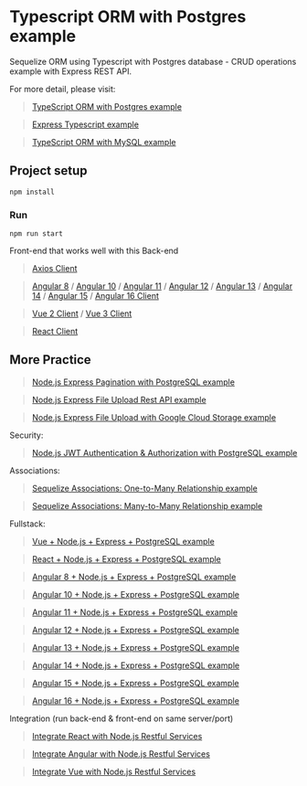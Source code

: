# Typescript ORM with Postgres example
Sequelize ORM using Typescript with Postgres database - CRUD operations example with Express REST API.

For more detail, please visit:
> [TypeScript ORM with Postgres example](https://www.bezkoder.com/typescript-orm-postgres/)

> [Express Typescript example](https://www.bezkoder.com/express-typescript-example/)

> [TypeScript ORM with MySQL example](https://www.bezkoder.com/typescript-orm-mysql/)

## Project setup
```
npm install
```

### Run
```
npm run start
```

Front-end that works well with this Back-end
> [Axios Client](https://www.bezkoder.com/axios-request/)

> [Angular 8](https://www.bezkoder.com/angular-crud-app/) / [Angular 10](https://www.bezkoder.com/angular-10-crud-app/) / [Angular 11](https://www.bezkoder.com/angular-11-crud-app/) / [Angular 12](https://www.bezkoder.com/angular-12-crud-app/) / [Angular 13](https://www.bezkoder.com/angular-13-crud-example/) / [Angular 14](https://www.bezkoder.com/angular-14-crud-example/) / [Angular 15](https://www.bezkoder.com/angular-15-crud-example/) / [Angular 16 Client](https://www.bezkoder.com/angular-16-crud-example/)

> [Vue 2 Client](https://www.bezkoder.com/vue-typescript-crud/) / [Vue 3 Client](https://www.bezkoder.com/vue-3-typescript-axios/)

> [React Client](https://www.bezkoder.com/react-typescript-api-call/)

## More Practice
> [Node.js Express Pagination with PostgreSQL example](https://bezkoder.com/node-js-pagination-postgresql/)

> [Node.js Express File Upload Rest API example](https://bezkoder.com/node-js-express-file-upload/)

> [Node.js Express File Upload with Google Cloud Storage example](https://bezkoder.com/google-cloud-storage-nodejs-upload-file/)

Security:
> [Node.js JWT Authentication & Authorization with PostgreSQL example](https://bezkoder.com/node-js-jwt-authentication-postgresql/)

Associations:
> [Sequelize Associations: One-to-Many Relationship example](https://bezkoder.com/sequelize-associate-one-to-many/)

> [Sequelize Associations: Many-to-Many Relationship example](https://bezkoder.com/sequelize-associate-many-to-many/)

Fullstack:
> [Vue + Node.js + Express + PostgreSQL example](https://www.bezkoder.com/vue-node-express-postgresql/)

> [React + Node.js + Express + PostgreSQL example](https://www.bezkoder.com/react-node-express-postgresql/)

> [Angular 8 + Node.js + Express + PostgreSQL example](https://www.bezkoder.com/angular-node-express-postgresql/)

> [Angular 10 + Node.js + Express + PostgreSQL example](https://www.bezkoder.com/angular-10-node-express-postgresql/)

> [Angular 11 + Node.js + Express + PostgreSQL example](https://www.bezkoder.com/angular-11-node-js-express-postgresql/)

> [Angular 12 + Node.js + Express + PostgreSQL example](https://www.bezkoder.com/angular-12-node-js-express-postgresql/)

> [Angular 13 + Node.js + Express + PostgreSQL example](https://www.bezkoder.com/angular-13-node-js-express-postgresql/)

> [Angular 14 + Node.js + Express + PostgreSQL example](https://www.bezkoder.com/angular-14-node-js-express-postgresql/)

> [Angular 15 + Node.js + Express + PostgreSQL example](https://www.bezkoder.com/angular-15-node-js-express-postgresql/)

> [Angular 16 + Node.js + Express + PostgreSQL example](https://www.bezkoder.com/angular-16-node-js-express-postgresql/)

Integration (run back-end & front-end on same server/port)
> [Integrate React with Node.js Restful Services](https://bezkoder.com/integrate-react-express-same-server-port/)

> [Integrate Angular with Node.js Restful Services](https://bezkoder.com/integrate-angular-10-node-js/)

> [Integrate Vue with Node.js Restful Services](https://bezkoder.com/serve-vue-app-express/)
